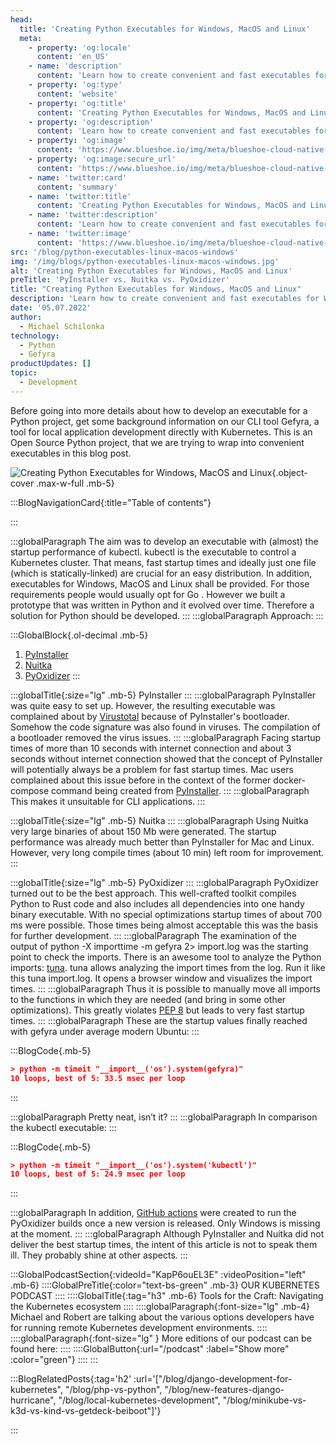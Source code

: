 ```yaml
---
head:
  title: 'Creating Python Executables for Windows, MacOS and Linux'
  meta:
    - property: 'og:locale'
      content: 'en_US'
    - name: 'description'
      content: 'Learn how to create convenient and fast executables for Windows, MacOS and Linux that are written in Python on the example of our CLI project.'
    - property: 'og:type'
      content: 'website'
    - property: 'og:title'
      content: 'Creating Python Executables for Windows, MacOS and Linux'
    - property: 'og:description'
      content: 'Learn how to create convenient and fast executables for Windows, MacOS and Linux that are written in Python on the example of our CLI project.'
    - property: 'og:image'
      content: 'https://www.blueshoe.io/img/meta/blueshoe-cloud-native-devlopment.png'
    - property: 'og:image:secure_url'
      content: 'https://www.blueshoe.io/img/meta/blueshoe-cloud-native-devlopment.png'
    - name: 'twitter:card'
      content: 'summary'
    - name: 'twitter:title'
      content: 'Creating Python Executables for Windows, MacOS and Linux'
    - name: 'twitter:description'
      content: 'Learn how to create convenient and fast executables for Windows, MacOS and Linux that are written in Python on the example of our CLI project.'
    - name: 'twitter:image'
      content: 'https://www.blueshoe.io/img/meta/blueshoe-cloud-native-devlopment.png'
src: '/blog/python-executables-linux-macos-windows'
img: '/img/blogs/python-executables-linux-macos-windows.jpg'
alt: 'Creating Python Executables for Windows, MacOS and Linux'
preTitle: 'PyInstaller vs. Nuitka vs. PyOxidizer'
title: "Creating Python Executables for Windows, MacOS and Linux"
description: 'Learn how to create convenient and fast executables for Windows, MacOS and Linux that are written in Python on the example of our CLI project.'
date: '05.07.2022'
author:
  - Michael Schilonka
technology:
  - Python
  - Gefyra
productUpdates: []
topic:
  - Development
---
```

Before going into more details about how to develop an executable for a Python project, get some background information on our CLI tool Gefyra, a tool for local application development directly with Kubernetes. This is an Open Source Python project, that we are trying to wrap into convenient executables in this blog post.
<!--more-->

![Creating Python Executables for Windows, MacOS and Linux](/img/blogs/python-executables-linux-macos-windows.jpg){.object-cover .max-w-full .mb-5}

:::BlogNavigationCard{:title="Table of contents"}

:::

:::globalParagraph
The aim was to develop an executable with (almost) the startup performance of kubectl. kubectl is the executable to control a Kubernetes cluster. That means, fast startup times and ideally just one file (which is statically-linked) are crucial for an easy distribution. In addition, executables for Windows, MacOS and Linux shall be provided. For those requirements people would usually opt for Go . However we built a prototype that was written in Python and it evolved over time. Therefore a solution for Python should be developed.
:::
:::globalParagraph
Approach:
:::

:::GlobalBlock{.ol-decimal .mb-5}
1. <a href="https://pyinstaller.readthedocs.io/en/stable/" class="text-bs-blue hover:underline hover:decoration-bs-blue hover:decoration-solid" target="_blank">PyInstaller</a>
2. <a href="https://nuitka.net/" class="text-bs-blue hover:underline hover:decoration-bs-blue hover:decoration-solid" target="_blank">Nuitka</a>
3. <a href="https://pyoxidizer.readthedocs.io/en/stable/" class="text-bs-blue hover:underline hover:decoration-bs-blue hover:decoration-solid" target="_blank">PyOxidizer</a>
:::


:::globalTitle{:size="lg" .mb-5}
PyInstaller
:::
:::globalParagraph
PyInstaller was quite easy to set up. However, the resulting executable was complained about by <a href="https://www.virustotal.com/gui/home/upload" class="text-bs-blue hover:underline hover:decoration-bs-blue hover:decoration-solid" target="_blank">Virustotal</a> because of PyInstaller's bootloader. Somehow the code signature was also found in viruses. The compilation of a bootloader removed the virus issues.
:::
:::globalParagraph
Facing startup times of more than 10 seconds with internet connection and about 3 seconds without internet connection showed that the concept of PyInstaller will potentially always be a problem for fast startup times. Mac users complained about this issue before in the context of the former docker-compose command being created from <a href="https://github.com/docker/compose/issues/6956" class="text-bs-blue hover:underline hover:decoration-bs-blue hover:decoration-solid" target="_blank">PyInstaller</a>.
:::
:::globalParagraph
This makes it unsuitable for CLI applications.
:::

:::globalTitle{:size="lg" .mb-5}
Nuitka
:::
:::globalParagraph
Using Nuitka very large binaries of about 150 Mb were generated. The startup performance was already much better than PyInstaller for Mac and Linux. However, very long compile times (about 10 min) left room for improvement.
:::

:::globalTitle{:size="lg" .mb-5}
PyOxidizer
:::
:::globalParagraph
PyOxidizer turned out to be the best approach. This well-crafted toolkit compiles Python to Rust code and also includes all dependencies into one handy binary executable. With no special optimizations startup times of about 700 ms were possible. Those times being almost acceptable this was the basis for further development.
:::
:::globalParagraph
The examination of the output of python -X importtime -m gefyra 2> import.log was the starting point to check the imports. There is an awesome tool to analyze the Python imports: <a href="https://github.com/nschloe/tuna" class="text-bs-blue hover:underline hover:decoration-bs-blue hover:decoration-solid" target="_blank">tuna</a>. tuna allows analyzing the import times from the log. Run it like this tuna import.log. It opens a browser window and visualizes the import times.
:::
:::globalParagraph
Thus it is possible to manually move all imports to the functions in which they are needed (and bring in some other optimizations). This greatly violates <a href="https://peps.python.org/pep-0008/#imports" class="text-bs-blue hover:underline hover:decoration-bs-blue hover:decoration-solid" target="_blank">PEP 8</a> but leads to very fast startup times.
:::
:::globalParagraph
These are the startup values finally reached with gefyra under average modern Ubuntu:
:::

:::BlogCode{.mb-5}
```json
> python -m timeit "__import__('os').system(gefyra)"
10 loops, best of 5: 33.5 msec per loop
```
:::

:::globalParagraph
Pretty neat, isn’t it?
:::
:::globalParagraph
In comparison the kubectl executable:
:::

:::BlogCode{.mb-5}
```json
> python -m timeit "__import__('os').system('kubectl')"
10 loops, best of 5: 24.9 msec per loop
```
:::

:::globalParagraph
In addition, <a href="https://github.com/gefyrahq/gefyra/blob/main/.github/workflows/dist-build-linux.yaml" class="text-bs-blue hover:underline hover:decoration-bs-blue hover:decoration-solid" target="_blank">GitHub actions</a> were created to run the PyOxidizer builds once a new version is released. Only Windows is missing at the moment.
:::
:::globalParagraph
Although PyInstaller and Nuitka did not deliver the best startup times, the intent of this article is not to speak them ill. They probably shine at other aspects.
:::

:::GlobalPodcastSection{:videoId="KapP6ouEL3E" :videoPosition="left" .mb-6}
::::GlobalPreTitle{:color="text-bs-green" .mb-3}
OUR KUBERNETES PODCAST
::::
::::GlobalTitle{:tag="h3" .mb-6}
Tools for the Craft: Navigating the Kubernetes ecosystem
::::
::::globalParagraph{:font-size="lg" .mb-4}
Michael and Robert are talking about the various options developers have for running remote Kubernetes development environments.
::::
::::globalParagraph{:font-size="lg" }
More editions of our podcast can be found here:
::::
::::GlobalButton{:url="/podcast" :label="Show more" :color="green"}
::::
:::

:::BlogRelatedPosts{:tag='h2' :url='["/blog/django-development-for-kubernetes", "/blog/php-vs-python", "/blog/new-features-django-hurricane", "/blog/local-kubernetes-development", "/blog/minikube-vs-k3d-vs-kind-vs-getdeck-beiboot"]'}

:::
